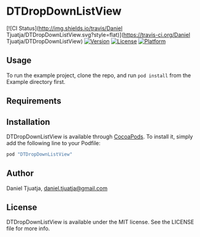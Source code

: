 # DTDropDownListView

[![CI Status](http://img.shields.io/travis/Daniel Tjuatja/DTDropDownListView.svg?style=flat)](https://travis-ci.org/Daniel Tjuatja/DTDropDownListView)
[![Version](https://img.shields.io/cocoapods/v/DTDropDownListView.svg?style=flat)](http://cocoapods.org/pods/DTDropDownListView)
[![License](https://img.shields.io/cocoapods/l/DTDropDownListView.svg?style=flat)](http://cocoapods.org/pods/DTDropDownListView)
[![Platform](https://img.shields.io/cocoapods/p/DTDropDownListView.svg?style=flat)](http://cocoapods.org/pods/DTDropDownListView)

## Usage

To run the example project, clone the repo, and run `pod install` from the Example directory first.

## Requirements

## Installation

DTDropDownListView is available through [CocoaPods](http://cocoapods.org). To install
it, simply add the following line to your Podfile:

```ruby
pod "DTDropDownListView"
```

## Author

Daniel Tjuatja, daniel.tjuatja@gmail.com

## License

DTDropDownListView is available under the MIT license. See the LICENSE file for more info.
